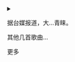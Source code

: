<details>
    <summary>
        <p>据台媒报道，大...青睐。</p>
        <div class="more">
            <p>其他几首歌曲...</p>
        </div>
        <a>更多</a>
    </summary> 
</details>
